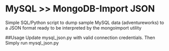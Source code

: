 # MySQL >> MongoDB-Import JSON
Simple SQL/Python script to dump sample MySQL data (adventureworks) to a JSON format ready to be interpreted by the mongoimport utility 

##Usage
Update mysql_json.py with valid connection credentials. 
Then Simply run mysql_json.py 
```python3 mysql_json.py
```
